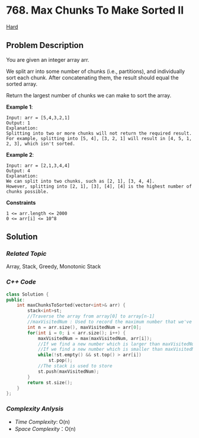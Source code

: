 # 768. Max Chunks To Make Sorted II
[Hard](https://leetcode.com/problems/max-chunks-to-make-sorted-ii/description/)

## Problem Description

You are given an integer array arr.

We split arr into some number of chunks (i.e., partitions), and individually sort each chunk. After concatenating them, the result should equal the sorted array.

Return the largest number of chunks we can make to sort the array.


**Example 1**:
```
Input: arr = [5,4,3,2,1]
Output: 1
Explanation:
Splitting into two or more chunks will not return the required result.
For example, splitting into [5, 4], [3, 2, 1] will result in [4, 5, 1, 2, 3], which isn't sorted.
```
**Example 2**:
```
Input: arr = [2,1,3,4,4]
Output: 4
Explanation:
We can split into two chunks, such as [2, 1], [3, 4, 4].
However, splitting into [2, 1], [3], [4], [4] is the highest number of chunks possible.
```

**Constraints**
```
1 <= arr.length <= 2000
0 <= arr[i] <= 10^8
```

## Solution

### _Related Topic_
   Array, Stack, Greedy, Monotonic Stack


### _C++ Code_
```cpp
class Solution {
public:
    int maxChunksToSorted(vector<int>& arr) {
        stack<int>st;
        //Traverse the array from array[0] to array[n-1]
        //maxVisitedNum : Used to record the maximum number that we've traversed
        int n = arr.size(), maxVisitedNum = arr[0];
        for(int i = 0; i < arr.size(); i++) {
            maxVisitedNum = max(maxVisitedNum, arr[i]);
            //If we find a new number which is larger than maxVisitedNum, it means that we can split array into 2 chunks.
            //If we find a new number which is smaller than maxVisitedNum, it means that this number must be included in the previous chunk
            while(!st.empty() && st.top() > arr[i])
                st.pop();
            //The stack is used to store
            st.push(maxVisitedNum);
        }
        return st.size();
    }
};
```

### _Complexity Anlysis_
- _Time Complexity_: O(n)
- _Space Complexity_：O(n)
